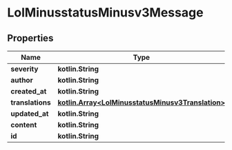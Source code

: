 
# LolMinusstatusMinusv3Message

## Properties
Name | Type | Description | Notes
------------ | ------------- | ------------- | -------------
**severity** | **kotlin.String** |  |  [optional]
**author** | **kotlin.String** |  |  [optional]
**created_at** | **kotlin.String** |  |  [optional]
**translations** | [**kotlin.Array&lt;LolMinusstatusMinusv3Translation&gt;**](LolMinusstatusMinusv3Translation.md) |  |  [optional]
**updated_at** | **kotlin.String** |  |  [optional]
**content** | **kotlin.String** |  |  [optional]
**id** | **kotlin.String** |  |  [optional]



